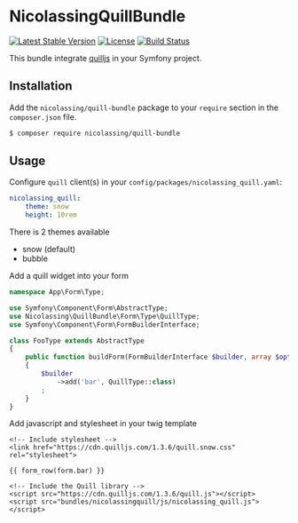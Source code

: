 # NicolassingQuillBundle
[![Latest Stable Version](https://poser.pugx.org/nicolassing/quill-bundle/v/stable)](https://packagist.org/packages/nicolassing/quill-bundle)
[![License](https://poser.pugx.org/nicolassing/quill-bundle/license)](https://packagist.org/packages/nicolassing/quill-bundle)
[![Build Status](https://travis-ci.org/nicolassing/NicolassingQuillBundle.svg?branch=master)](https://travis-ci.org/nicolassing/NicolassingQuillBundle)

This bundle integrate [quilljs](https://quilljs.com/docs) in your Symfony project.

## Installation ##

Add the `nicolassing/quill-bundle` package to your `require` section in the `composer.json` file.

``` bash
$ composer require nicolassing/quill-bundle
```

## Usage ##

Configure `quill` client(s) in your `config/packages/nicolassing_quill.yaml`:

``` yaml
nicolassing_quill:
    theme: snow
    height: 10rem
```

There is 2 themes available
* snow (default)
* bubble

Add a quill widget into your form
``` php
namespace App\Form\Type;

use Symfony\Component\Form\AbstractType;
use Nicolassing\QuillBundle\Form\Type\QuillType;
use Symfony\Component\Form\FormBuilderInterface;

class FooType extends AbstractType
{
    public function buildForm(FormBuilderInterface $builder, array $options)
    {
        $builder
            ->add('bar', QuillType::class)
        ;
    }
}
```

Add javascript and stylesheet in your twig template
``` twig
<!-- Include stylesheet -->
<link href="https://cdn.quilljs.com/1.3.6/quill.snow.css" rel="stylesheet">

{{ form_row(form.bar) }}

<!-- Include the Quill library -->
<script src="https://cdn.quilljs.com/1.3.6/quill.js"></script>
<script src="bundles/nicolassingquill/js/nicolassing_quill.js"></script>
```
